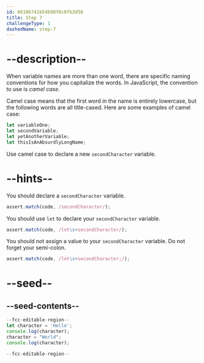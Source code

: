 ```yaml
---
id: 6610b741b54b90f0c0fb3d58
title: Step 7
challengeType: 1
dashedName: step-7
---
```


# --description--

When variable names are more than one word, there are specific naming conventions for how you capitalize the words. In JavaScript, the convention to use is <dfn>camel case</dfn>.

Camel case means that the first word in the name is entirely lowercase, but the following words are all title-cased. Here are some examples of camel case:

```js
let variableOne;
let secondVariable;
let yetAnotherVariable;
let thisIsAnAbsurdlyLongName;
```

Use camel case to declare a new `secondCharacter` variable.

# --hints--

You should declare a `secondCharacter` variable.

```js
assert.match(code, /secondCharacter/);
```

You should use `let` to declare your `secondCharacter` variable.

```js
assert.match(code, /let\s+secondCharacter/);
```

You should not assign a value to your `secondCharacter` variable. Do not forget your semi-colon.

```js
assert.match(code, /let\s+secondCharacter;/);
```

# --seed--

## --seed-contents--

```js
--fcc-editable-region--
let character = 'Hello';
console.log(character);
character = "World";
console.log(character);

--fcc-editable-region--
```
